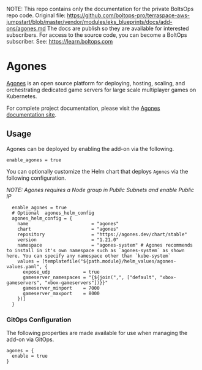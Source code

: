 <!-- note marker start -->
NOTE: This repo contains only the documentation for the private BoltsOps repo code.
Original file: https://github.com/boltops-pro/terraspace-aws-jumpstart/blob/master/vendor/modules/eks_blueprints/docs/add-ons/agones.md
The docs are publish so they are available for interested subscribers.
For access to the source code, you can become a BoltOps subscriber.
See: https://learn.boltops.com

<!-- note marker end -->

# Agones

[Agones](https://agones.dev/) is an open source platform for deploying, hosting, scaling, and orchestrating dedicated game servers for large scale multiplayer games on Kubernetes.

For complete project documentation, please visit the [Agones documentation site](https://agones.dev/site/docs/).

## Usage

Agones can be deployed by enabling the add-on via the following.

```hcl
enable_agones = true
```

You can optionally customize the Helm chart that deploys `Agones` via the following configuration.

*NOTE: Agones requires a Node group in Public Subnets and enable Public IP*

```hcl
  enable_agones = true
  # Optional  agones_helm_config
  agones_helm_config = {
    name                       = "agones"
    chart                      = "agones"
    repository                 = "https://agones.dev/chart/stable"
    version                    = "1.21.0"
    namespace                  = "agones-system" # Agones recommends to install in it's own namespace such as `agones-system` as shown here. You can specify any namespace other than `kube-system`
    values = [templatefile("${path.module}/helm_values/agones-values.yaml", {
      expose_udp            = true
      gameserver_namespaces = "{${join(",", ["default", "xbox-gameservers", "xbox-gameservers"])}}"
      gameserver_minport    = 7000
      gameserver_maxport    = 8000
    })]
  }
```

### GitOps Configuration

The following properties are made available for use when managing the add-on via GitOps.

```
agones = {
  enable = true
}
```
